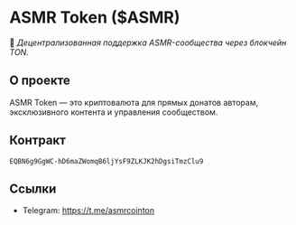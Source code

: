 # ASMR Token ($ASMR)  

🌿 *Децентрализованная поддержка ASMR-сообщества через блокчейн TON.*  

## О проекте  
ASMR Token — это криптовалюта для прямых донатов авторам, эксклюзивного контента и управления сообществом.  

## Контракт  
`EQBN6g9GgWC-hD6maZWomqB6ljYsF9ZLKJK2hDgsiTmzClu9`  

## Ссылки  

- Telegram: https://t.me/asmrcointon
